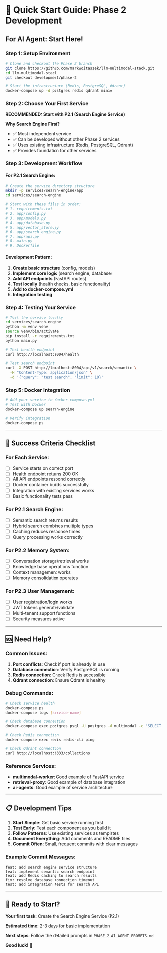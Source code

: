# 🚀 Quick Start Guide: Phase 2 Development

## **For AI Agent: Start Here!**

### **Step 1: Setup Environment**
```bash
# Clone and checkout the Phase 2 branch
git clone https://github.com/markwoitaszek/llm-multimodal-stack.git
cd llm-multimodal-stack
git checkout development/phase-2

# Start the infrastructure (Redis, PostgreSQL, Qdrant)
docker-compose up -d postgres redis qdrant minio
```

### **Step 2: Choose Your First Service**
**RECOMMENDED: Start with P2.1 (Search Engine Service)**

**Why Search Engine First?**
- ✅ Most independent service
- ✅ Can be developed without other Phase 2 services
- ✅ Uses existing infrastructure (Redis, PostgreSQL, Qdrant)
- ✅ Provides foundation for other services

### **Step 3: Development Workflow**

#### **For P2.1 Search Engine:**
```bash
# Create the service directory structure
mkdir -p services/search-engine/app
cd services/search-engine

# Start with these files in order:
# 1. requirements.txt
# 2. app/config.py
# 3. app/models.py
# 4. app/database.py
# 5. app/vector_store.py
# 6. app/search_engine.py
# 7. app/api.py
# 8. main.py
# 9. Dockerfile
```

#### **Development Pattern:**
1. **Create basic structure** (config, models)
2. **Implement core logic** (search engine, database)
3. **Add API endpoints** (FastAPI routes)
4. **Test locally** (health checks, basic functionality)
5. **Add to docker-compose.yml**
6. **Integration testing**

### **Step 4: Testing Your Service**
```bash
# Test the service locally
cd services/search-engine
python -m venv venv
source venv/bin/activate
pip install -r requirements.txt
python main.py

# Test health endpoint
curl http://localhost:8004/health

# Test search endpoint
curl -X POST http://localhost:8004/api/v1/search/semantic \
  -H "Content-Type: application/json" \
  -d '{"query": "test search", "limit": 10}'
```

### **Step 5: Docker Integration**
```bash
# Add your service to docker-compose.yml
# Test with Docker
docker-compose up search-engine

# Verify integration
docker-compose ps
```

---

## **🎯 Success Criteria Checklist**

### **For Each Service:**
- [ ] Service starts on correct port
- [ ] Health endpoint returns 200 OK
- [ ] All API endpoints respond correctly
- [ ] Docker container builds successfully
- [ ] Integration with existing services works
- [ ] Basic functionality tests pass

### **For P2.1 Search Engine:**
- [ ] Semantic search returns results
- [ ] Hybrid search combines multiple types
- [ ] Caching reduces response times
- [ ] Query processing works correctly

### **For P2.2 Memory System:**
- [ ] Conversation storage/retrieval works
- [ ] Knowledge base operations function
- [ ] Context management works
- [ ] Memory consolidation operates

### **For P2.3 User Management:**
- [ ] User registration/login works
- [ ] JWT tokens generate/validate
- [ ] Multi-tenant support functions
- [ ] Security measures active

---

## **🆘 Need Help?**

### **Common Issues:**
1. **Port conflicts**: Check if port is already in use
2. **Database connection**: Verify PostgreSQL is running
3. **Redis connection**: Check Redis is accessible
4. **Qdrant connection**: Ensure Qdrant is healthy

### **Debug Commands:**
```bash
# Check service health
docker-compose ps
docker-compose logs [service-name]

# Check database connection
docker-compose exec postgres psql -U postgres -d multimodal -c "SELECT 1;"

# Check Redis connection
docker-compose exec redis redis-cli ping

# Check Qdrant connection
curl http://localhost:6333/collections
```

### **Reference Services:**
- **multimodal-worker**: Good example of FastAPI service
- **retrieval-proxy**: Good example of database integration
- **ai-agents**: Good example of service architecture

---

## **📋 Development Tips**

1. **Start Simple**: Get basic service running first
2. **Test Early**: Test each component as you build it
3. **Follow Patterns**: Use existing services as templates
4. **Document Everything**: Add comments and README files
5. **Commit Often**: Small, frequent commits with clear messages

### **Example Commit Messages:**
```
feat: add search engine service structure
feat: implement semantic search endpoint
feat: add Redis caching to search results
fix: resolve database connection timeout
test: add integration tests for search API
```

---

## **🎉 Ready to Start?**

**Your first task**: Create the Search Engine Service (P2.1)

**Estimated time**: 2-3 days for basic implementation

**Next steps**: Follow the detailed prompts in `PHASE_2_AI_AGENT_PROMPTS.md`

**Good luck!** 🚀
